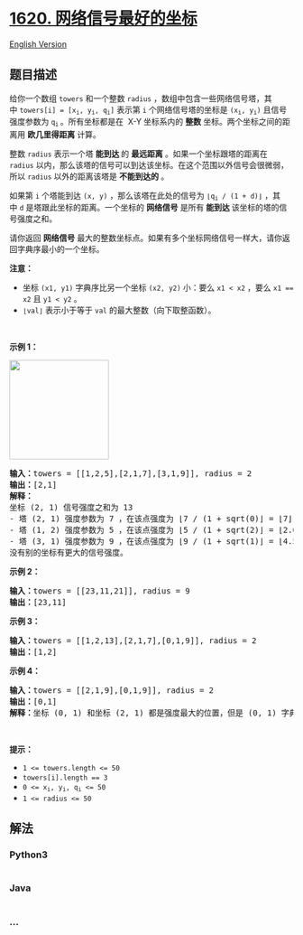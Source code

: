 # [1620. 网络信号最好的坐标](https://leetcode-cn.com/problems/coordinate-with-maximum-network-quality)

[English Version](/solution/1600-1699/1620.Coordinate%20With%20Maximum%20Network%20Quality/README_EN.md)

## 题目描述

<!-- 这里写题目描述 -->

<p>给你一个数组 <code>towers</code> 和一个整数 <code>radius</code> ，数组中包含一些网络信号塔，其中 <code>towers[i] = [x<sub>i</sub>, y<sub>i</sub>, q<sub>i</sub>]</code> 表示第 <code>i</code> 个网络信号塔的坐标是 <code>(x<sub>i</sub>, y<sub>i</sub>)</code> 且信号强度参数为 <code>q<sub>i</sub></code><sub> </sub>。所有坐标都是在  X-Y 坐标系内的 <strong>整数</strong> 坐标。两个坐标之间的距离用 <strong>欧几里得距离</strong> 计算。</p>

<p>整数 <code>radius</code> 表示一个塔 <strong>能到达 </strong>的 <strong>最远距离</strong> 。如果一个坐标跟塔的距离在 <code>radius</code> 以内，那么该塔的信号可以到达该坐标。在这个范围以外信号会很微弱，所以 <code>radius</code> 以外的距离该塔是 <strong>不能到达的</strong> 。</p>

<p>如果第 <code>i</code> 个塔能到达 <code>(x, y)</code> ，那么该塔在此处的信号为 <code>⌊q<sub>i</sub> / (1 + d)⌋</code> ，其中 <code>d</code> 是塔跟此坐标的距离。一个坐标的 <b>网络信号</b> 是所有 <strong>能到达 </strong>该坐标的塔的信号强度之和。</p>

<p>请你返回 <strong>网络信号</strong> 最大的整数坐标点。如果有多个坐标网络信号一样大，请你返回字典序最小的一个坐标。</p>

<p><strong>注意：</strong></p>

<ul>
	<li>坐标 <code>(x1, y1)</code> 字典序比另一个坐标 <code>(x2, y2)</code> 小：要么 <code>x1 < x2</code> ，要么 <code>x1 == x2</code> 且 <code>y1 < y2</code> 。</li>
	<li><code>⌊val⌋</code> 表示小于等于 <code>val</code> 的最大整数（向下取整函数）。</li>
</ul>

<p> </p>

<p><strong>示例 1：</strong></p>
<img alt="" src="https://cdn.jsdelivr.net/gh/doocs/leetcode@main/solution/1600-1699/1620.Coordinate%20With%20Maximum%20Network%20Quality/images/untitled-diagram.png" style="width: 176px; height: 176px;" />
<pre>
<b>输入：</b>towers = [[1,2,5],[2,1,7],[3,1,9]], radius = 2
<b>输出：</b>[2,1]
<strong>解释：</strong>
坐标 (2, 1) 信号强度之和为 13
- 塔 (2, 1) 强度参数为 7 ，在该点强度为 ⌊7 / (1 + sqrt(0)⌋ = ⌊7⌋ = 7
- 塔 (1, 2) 强度参数为 5 ，在该点强度为 ⌊5 / (1 + sqrt(2)⌋ = ⌊2.07⌋ = 2
- 塔 (3, 1) 强度参数为 9 ，在该点强度为 ⌊9 / (1 + sqrt(1)⌋ = ⌊4.5⌋ = 4
没有别的坐标有更大的信号强度。</pre>

<p><strong>示例 2：</strong></p>

<pre>
<b>输入：</b>towers = [[23,11,21]], radius = 9
<b>输出：</b>[23,11]
</pre>

<p><strong>示例 3：</strong></p>

<pre>
<b>输入：</b>towers = [[1,2,13],[2,1,7],[0,1,9]], radius = 2
<b>输出：</b>[1,2]
</pre>

<p><strong>示例 4：</strong></p>

<pre>
<b>输入：</b>towers = [[2,1,9],[0,1,9]], radius = 2
<b>输出：</b>[0,1]
<strong>解释：</strong>坐标 (0, 1) 和坐标 (2, 1) 都是强度最大的位置，但是 (0, 1) 字典序更小。
</pre>

<p> </p>

<p><strong>提示：</strong></p>

<ul>
	<li><code>1 <= towers.length <= 50</code></li>
	<li><code>towers[i].length == 3</code></li>
	<li><code>0 <= x<sub>i</sub>, y<sub>i</sub>, q<sub>i</sub> <= 50</code></li>
	<li><code>1 <= radius <= 50</code></li>
</ul>

## 解法

<!-- 这里可写通用的实现逻辑 -->

<!-- tabs:start -->

### **Python3**

<!-- 这里可写当前语言的特殊实现逻辑 -->

```python

```

### **Java**

<!-- 这里可写当前语言的特殊实现逻辑 -->

```java

```

### **...**

```

```

<!-- tabs:end -->
